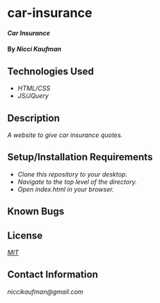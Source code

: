 # car-insurance

#### _Car Insurance_

#### By _**Nicci Kaufman**_

## Technologies Used

* _HTML/CSS_
* _JS/JQuery_

## Description

_A website to give car insurance quotes._

## Setup/Installation Requirements

* _Clone this repository to your desktop._
* _Navigate to the top level of the directory._
* _Open index.html in your browser._


## Known Bugs


## License

_[MIT](https://en.wikipedia.org/wiki/MIT_License)_

## Contact Information

_niccikaufman@gmail.com_